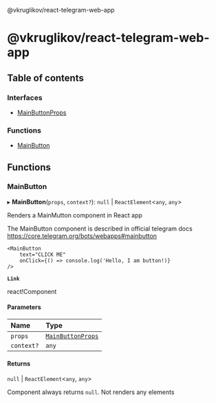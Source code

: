 @vkruglikov/react-telegram-web-app

# @vkruglikov/react-telegram-web-app

## Table of contents

### Interfaces

- [MainButtonProps](interfaces/MainButtonProps.md)

### Functions

- [MainButton](README.md#mainbutton)

## Functions

### MainButton

▸ **MainButton**(`props`, `context?`): ``null`` \| `ReactElement`<`any`, `any`\>

Renders a MainMutton component in React app

The MainButton component is described in official telegram docs
https://core.telegram.org/bots/webapps#mainbutton

```tsx
<MainButton
    text="CLICK ME"
    onClick={() => console.log('Hello, I am button!)}
/>
```

**`Link`**

react!Component

#### Parameters

| Name | Type |
| :------ | :------ |
| `props` | [`MainButtonProps`](interfaces/MainButtonProps.md) |
| `context?` | `any` |

#### Returns

``null`` \| `ReactElement`<`any`, `any`\>

Component always returns `null`. Not renders any elements
